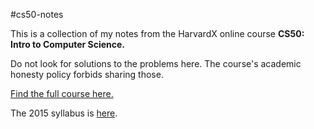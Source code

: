 #cs50-notes

This is a collection of my notes from the HarvardX online course **CS50: Intro to Computer Science.**

Do not look for solutions to the problems here. The course's academic honesty policy forbids sharing those.

[Find the full course here.](https://www.edx.org/course/introduction-computer-science-harvardx-cs50x)

The 2015 syllabus is [here](http://cdn.cs50.net/2015/x/references/syllabus/syllabus.html).